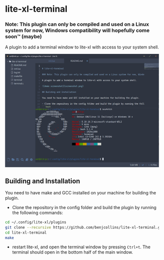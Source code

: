 
# lite-xl-terminal

### Note: This plugin can only be compiled and used on a Linux system for now, Windows compatibility will hopefully come soon™ (maybe)

A plugin to add a terminal window to lite-xl with access to your system shell.

![demo screenshot](screenshot.png)

## Building and Installation

You need to have make and GCC installed on your machine for building the plugin.

- Clone the repository in the config folder and build the plugin by running the following commands:
```bash 
cd ~/.config/lite-xl/plugins
git clone --recursive https://github.com/benjcollins/lite-xl-terminal.git
cd lite-xl-terminal
make
```
- restart lite-xl, and open the terminal window by pressing `Ctrl+t`. The terminal should open in the bottom half of the main window.
